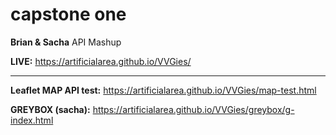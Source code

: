 # capstone one

**Brian & Sacha** API Mashup 

**LIVE:** https://artificialarea.github.io/VVGies/

<hr>

**Leaflet MAP API test:** https://artificialarea.github.io/VVGies/map-test.html

**GREYBOX (sacha):** https://artificialarea.github.io/VVGies/greybox/g-index.html

